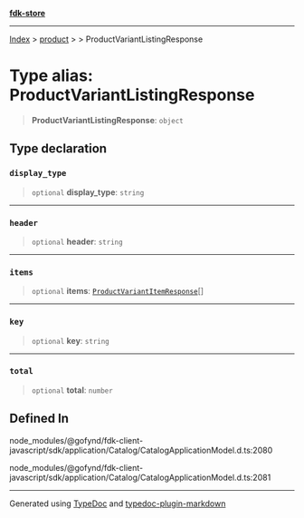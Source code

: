 [**fdk-store**](../../../README.md)
***

[Index](../../../API.md) > [product](../../README.md) > [<internal>](../README.md) > ProductVariantListingResponse

# Type alias: ProductVariantListingResponse

> **ProductVariantListingResponse**: `object`

## Type declaration

### `display_type`

> `optional` **display\_type**: `string`

***

### `header`

> `optional` **header**: `string`

***

### `items`

> `optional` **items**: [`ProductVariantItemResponse`](type-alias.ProductVariantItemResponse.md)[]

***

### `key`

> `optional` **key**: `string`

***

### `total`

> `optional` **total**: `number`

## Defined In

node\_modules/@gofynd/fdk-client-javascript/sdk/application/Catalog/CatalogApplicationModel.d.ts:2080

node\_modules/@gofynd/fdk-client-javascript/sdk/application/Catalog/CatalogApplicationModel.d.ts:2081

***
Generated using [TypeDoc](https://typedoc.org/) and [typedoc-plugin-markdown](https://www.npmjs.com/package/typedoc-plugin-markdown)
